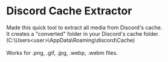 # Discord Cache Extractor
Made this quick tool to extract all media from Discord's cache.<br/>
It creates a "converted" folder in your Discord's cache folder. (C:\Users\<user>\AppData\Roaming\discord\Cache)<br/><br/>
Works for .png, .gif, .jpg, .webp, .webm files.<br/>
